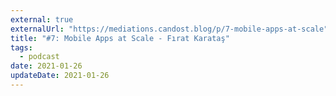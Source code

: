 ```yaml
---
external: true
externalUrl: "https://mediations.candost.blog/p/7-mobile-apps-at-scale"
title: "#7: Mobile Apps at Scale - Fırat Karataş"
tags:
  - podcast
date: 2021-01-26
updateDate: 2021-01-26
---
```

